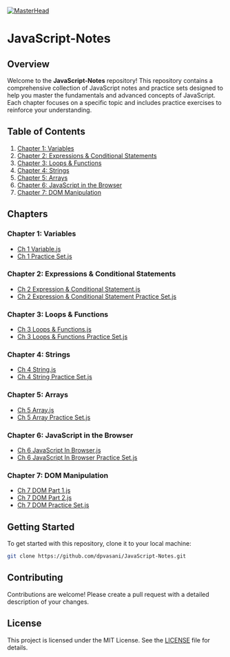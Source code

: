 
[![MasterHead](https://repository-images.githubusercontent.com/588181932/e36ec678-7984-4cdd-8e4c-a3932772ff8e)](https://dkrupali56.io)


# JavaScript-Notes


## Overview

Welcome to the **JavaScript-Notes** repository! This repository contains a comprehensive collection of JavaScript notes and practice sets designed to help you master the fundamentals and advanced concepts of JavaScript. Each chapter focuses on a specific topic and includes practice exercises to reinforce your understanding.


## Table of Contents

1. [Chapter 1: Variables](#chapter-1-variables)
2. [Chapter 2: Expressions & Conditional Statements](#chapter-2-expressions--conditional-statements)
3. [Chapter 3: Loops & Functions](#chapter-3-loops--functions)
4. [Chapter 4: Strings](#chapter-4-strings)
5. [Chapter 5: Arrays](#chapter-5-arrays)
6. [Chapter 6: JavaScript in the Browser](#chapter-6-javascript-in-the-browser)
7. [Chapter 7: DOM Manipulation](#chapter-7-dom-manipulation)

## Chapters

### Chapter 1: Variables
- [Ch 1 Variable.js](Ch%201%20Variable.js)
- [Ch 1 Practice Set.js](Ch%201%20Practice%20Set.js)

### Chapter 2: Expressions & Conditional Statements
- [Ch 2 Expression & Conditional Statement.js](Ch%202%20Expression%20&%20Conditional%20Statement.js)
- [Ch 2 Expression & Conditional Statement Practice Set.js](Ch%202%20Expression%20&%20Conditional%20Statement%20Practice%20Set.js)

### Chapter 3: Loops & Functions
- [Ch 3 Loops & Functions.js](Ch%203%20Loops%20&%20Functions.js)
- [Ch 3 Loops & Functions Practice Set.js](Ch%203%20Loops%20&%20Functions%20Practice%20Set.js)

### Chapter 4: Strings
- [Ch 4 String.js](Ch%204%20String.js)
- [Ch 4 String Practice Set.js](Ch%204%20String%20Practice%20Set.js)

### Chapter 5: Arrays
- [Ch 5 Array.js](Ch%205%20Array.js)
- [Ch 5 Array Practice Set.js](Ch%205%20Array%20Practice%20Set.js)

### Chapter 6: JavaScript in the Browser
- [Ch 6 JavaScript In Browser.js](Ch%206%20JavaScript%20In%20Browser.js)
- [Ch 6 JavaScript In Browser Practice Set.js](Ch%206%20JavaScript%20In%20Browser%20Practice%20Set.js)

### Chapter 7: DOM Manipulation
- [Ch 7 DOM Part 1.js](Ch%207%20DOM%20Part%201.js)
- [Ch 7 DOM Part 2.js](Ch%207%20DOM%20Part%202.js)
- [Ch 7 DOM Practice Set.js](Ch%207%20DOM%20Practice%20Set.js)

## Getting Started

To get started with this repository, clone it to your local machine:

```bash
git clone https://github.com/dpvasani/JavaScript-Notes.git
```

## Contributing

Contributions are welcome! Please create a pull request with a detailed description of your changes.

## License

This project is licensed under the MIT License. See the [LICENSE](LICENSE) file for details.

